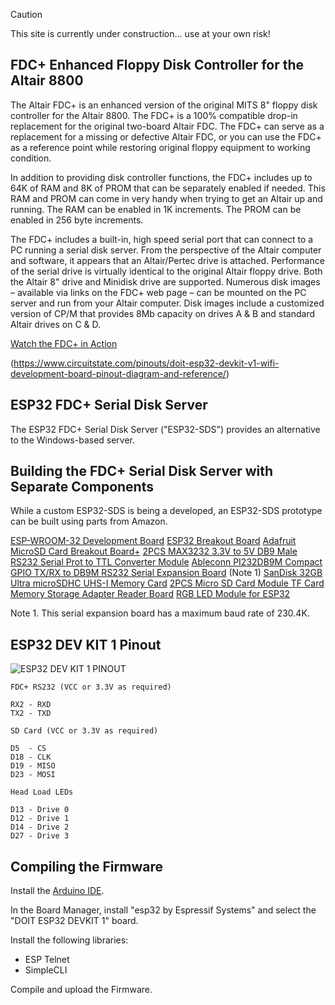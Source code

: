 > [!CAUTION]
> This site is currently under construction... use at your own risk!

## FDC+ Enhanced Floppy Disk Controller for the Altair 8800

The Altair FDC+ is an enhanced version of the original MITS 8" floppy disk controller for the Altair 8800. The FDC+ is a 100% compatible drop-in replacement for the original two-board Altair FDC. The FDC+ can serve as a replacement for a missing or defective Altair FDC, or you can use the FDC+ as a reference point while restoring original floppy equipment to working condition.

In addition to providing disk controller functions, the FDC+ includes up to 64K of RAM and 8K of PROM that can be separately enabled if needed. This RAM and PROM can come in very handy when trying to get an Altair up and running. The RAM can be enabled in 1K increments. The PROM can be enabled in 256 byte increments.

The FDC+ includes a built-in, high speed serial port that can connect to a PC running a serial disk server. From the perspective of the Altair computer and software, it appears that an Altair/Pertec drive is attached. Performance of the serial drive is virtually identical to the original Altair floppy drive. Both the Altair 8" drive and Minidisk drive are supported. Numerous disk images – available via links on the FDC+ web page – can be mounted on the PC server and run from your Altair computer. Disk images include a customized version of CP/M that provides 8Mb capacity on drives A & B and standard Altair drives on C & D.

[Watch the FDC+ in Action](https://youtu.be/1U013-9eB1A)

(https://www.circuitstate.com/pinouts/doit-esp32-devkit-v1-wifi-development-board-pinout-diagram-and-reference/)

## ESP32 FDC+ Serial Disk Server

The ESP32 FDC+ Serial Disk Server ("ESP32-SDS") provides an alternative to the Windows-based server.

## Building the FDC+ Serial Disk Server with Separate Components

While a custom ESP32-SDS is being a developed, an ESP32-SDS prototype can be built using parts from Amazon.

[ESP-WROOM-32 Development Board](https://www.amazon.com/dp/B07WCG1PLV)
[ESP32 Breakout Board](https://www.amazon.com/dp/B0BNQ85GF3)
[Adafruit MicroSD Card Breakout Board+](https://www.amazon.com/dp/B00NAY2NAI)
[2PCS MAX3232 3.3V to 5V DB9 Male RS232 Serial Prot to TTL Converter Module](https://www.amazon.com/dp/B07LBDZ9WG)
[Ableconn PI232DB9M Compact GPIO TX/RX to DB9M RS232 Serial Expansion Board](https://www.amazon.com/dp/B00WPBXDJC) (Note 1)
[SanDisk 32GB Ultra microSDHC UHS-I Memory Card](https://www.amazon.com/dp/B073JWXGNT)
[2PCS Micro SD Card Module TF Card Memory Storage Adapter Reader Board](https://www.amazon.com/dp/B08C4WY2WR)
[RGB LED Module for ESP32](https://www.amazon.com/dp/B0BXKMGSG6)

Note 1. This serial expansion board has a maximum baud rate of 230.4K.

## ESP32 DEV KIT 1 Pinout

![ESP32 DEV KIT 1 PINOUT](https://mischianti.org/wp-content/uploads/2020/11/ESP32-DOIT-DEV-KIT-v1-pinout-mischianti.png)

```
FDC+ RS232 (VCC or 3.3V as required)

RX2 - RXD
TX2 - TXD

SD Card (VCC or 3.3V as required)

D5  - CS
D18 - CLK
D19 - MISO
D23 - MOSI

Head Load LEDs

D13 - Drive 0
D12 - Drive 1
D14 - Drive 2
D27 - Drive 3
```

## Compiling the Firmware

Install the [Arduino IDE](https://www.arduino.cc/en/software).

In the Board Manager, install "esp32 by Espressif Systems" and select the "DOIT ESP32 DEVKIT 1" board.

Install the following libraries:

* ESP Telnet
* SimpleCLI

Compile and upload the Firmware.

